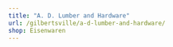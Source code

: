 ```yaml
---
title: "A. D. Lumber and Hardware"
url: /gilbertsville/a-d-lumber-and-hardware/
shop: Eisenwaren
---
```

